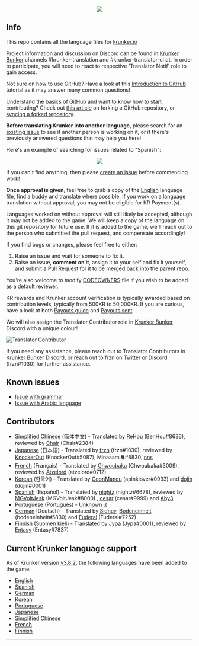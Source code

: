 <div align="center">
<a href="https://krunker.io" target="_blank"><img src="https://c8.idle.host/img/Translation_Projekt.png"></a>
<br>
</div>


Info
------

This repo contains all the language files for [krunker.io](https://krunker.io)

Project information and discussion on Discord can be found in [Krunker Bunker](https://discord.gg/krunker) channels #krunker-translation and #krunker-translator-chat. In order to participate, you will need to react to respective 'Translator Notif' role to gain access.

Not sure on how to use GitHub? Have a look at this [Introduction to GitHub](https://lab.github.com/githubtraining/introduction-to-github) tutorial as it may answer many common questions!

Understand the basics of GitHub and want to know how to start contributing? Check out [this article](https://docs.github.com/en/github/getting-started-with-github/fork-a-repo) on forking a GitHub repository, or [syncing a forked repository](https://docs.github.com/en/github/collaborating-with-issues-and-pull-requests/syncing-a-fork).

**Before translating Krunker into another language**, please search for an [existing issue](https://github.com/mty22/krunker.io-translations/issues) to see if another person is working on it, or if there's previously answered questions that may help you here!

Here's an example of searching for issues related to "Spanish":

<div align="center">
<a href="https://github.com/mty22/krunker.io-translations/issues?q=Spanish" target="_blank"><img src="https://c8.idle.host/img/github-search-feature.jpg"></a>
<br>
</div>

If you can't find anything, then please [create an issue](https://github.com/mty22/krunker.io-translations/issues/new) before commencing work!

**Once approval is given**, feel free to grab a copy of the [English](https://github.com/mty22/krunker.io-translations/blob/main/en.js) language file, find a buddy and translate where possible. If you work on a language translation without approval, you may not be eligible for KR Payment(s).

Languages worked on without approval will still likely be accepted, although it may not be added to the game. We will keep a copy of the language on this git repository for future use. If it is added to the game, we'll reach out to the person who submitted the pull request, and compensate accordingly!

If you find bugs or changes, please feel free to either:

 1) Raise an issue and wait for someone to fix it.
 2) Raise an issue, **comment on it**, assign it to your self and fix it yourself, and submit a Pull Request for it to be merged back into the parent repo.

You're also welcome to modify [CODEOWNERS](https://github.com/mty22/krunker.io-translations/blob/main/CODEOWNERS) file if you wish to be added as a default reviewer.

KR rewards and Krunker account verification is typically awarded based on contribution levels, typically from 500KR to 50,000KR. If you are curious, have a look at both [Payouts guide](https://github.com/mty22/krunker.io-translations/blob/main/kr_payment_guide.txt) and [Payouts sent](https://github.com/mty22/krunker.io-translations/blob/main/kr_payouts.csv).

We will also assign the Translator Contributor role in [Krunker Bunker](https://discord.gg/krunker) Discord with a unique colour!

![Translator Contributor](https://c8.idle.host/img/kb-translator-role.png)

If you need any assistance, please reach out to Translator Contributors in [Krunker Bunker](https://discord.gg/krunker) Discord, or reach out to frzn on [Twitter](https://twitter.com/frznmatt) or Discord (frzn#1030) for further assistance.


Known issues
------
- [Issue with grammar](https://github.com/mty22/Krunker-Languages/issues/1)
- [Issue with Arabic language](https://github.com/mty22/krunker.io-translations/issues/2)



Contributors
------
- [Simplified Chinese](https://github.com/mty22/krunker.io-translations/blob/main/zh.js) (简体中文) - Translated by [ReHou](https://krunker.io/social.html?p=profile&q=ReHou) (BenHou#8636), reviewed by [Chair](https://krunker.io/social.html?p=profile&q=AnimeWeebTrash) (Chair#2384)
- [Japanese](https://github.com/mty22/krunker.io-translations/blob/main/jp.js) (日本語) - Translated by [frzn](https://krunker.io/social.html?p=frzn) (frzn#1030), reviewed by [KnockerOut](https://krunker.io/social.html?p=profile&q=KnockerOut) (KnockerOut#5087), Minaaami🐈#8830, [nns](https://krunker.io/social.html?p=profile&q=nns__Twitch)
- [French](https://github.com/mty22/krunker.io-translations/blob/main/fr.js) (Français) - Translated by [Chwoubaka](https://krunker.io/social.html?p=Chwoubaka) (Chwoubaka#3009), reviewed by [Atzelord](https://krunker.io/social.html?p=profile&q=Atzelord) (atzelord#0712)
- [Korean](https://github.com/mty22/krunker.io-translations/blob/main/kr.js) (한국어) - Translated by [GoonMandu](https://krunker.io/social.html?p=GoonMandu) (apinklover#0933) and [dojin](https://krunker.io/social.html?p=profile&q=dojin.) (dojin#0001)
- [Spanish](https://github.com/mty22/krunker.io-translations/blob/main/es.js) (Español) - Translated by [nightz](https://krunker.io/social.html?p=profile&q=xlNightmare) (nightz#6678), reviewed by [MGVoltJesk](https://krunker.io/social.html?p=profile&q=MGVoltJesk) (MGVoltJesk#8000) , [cesar](https://krunker.io/social.html?p=profile&q=AMOLAPIJA) (cesar#9999) and [Aby3](https://krunker.io/social.html?p=profile&q=Aby3)
- [Portuguese](https://github.com/mty22/krunker.io-translations/blob/main/pr.js) (Português) - [Unknown](https://c8.idle.host/sadpepe.png) :(
- [German](https://github.com/mty22/krunker.io-translations/blob/main/de.js) (Deutsch) - Translated by [Sidney](https://krunker.io/social.html?p=profile&q=Sidney), [Bodeneinheit](https://krunker.io/social.html?p=profile&q=Bodeneinheit) (bodeneinheit#5830) and [Fuderal](https://krunker.io/social.html?p=profile&q=zzzrobinzzz) (Fuderal#7252)
- [Finnish](https://github.com/mty22/krunker.io-translations/blob/main/fi.js) (Suomen kieli) - Translated by [Jypa](https://krunker.io/social.html?p=profile&q=Jypa) (Jypa#0001), reviewed by [Entasy](https://krunker.io/social.html?p=profile&q=Entasy) (Entasy#7837)


Current Krunker language support
------

As of Krunker version [v3.8.2](https://krunker.io/docs/versions.txt), the following languages have been added to the game:

- [English](https://github.com/mty22/krunker.io-translations/blob/main/en.js)
- [Spanish](https://github.com/mty22/krunker.io-translations/blob/main/es.js)
- [German](https://github.com/mty22/krunker.io-translations/blob/main/de.js)
- [Korean](https://github.com/mty22/krunker.io-translations/blob/main/kr.js)
- [Portuguese](https://github.com/mty22/krunker.io-translations/blob/main/pr.js)
- [Japanese](https://github.com/mty22/krunker.io-translations/blob/main/jp.js)
- [Simplified Chinese](https://github.com/mty22/krunker.io-translations/blob/main/zh.js)
- [French](https://github.com/mty22/krunker.io-translations/blob/main/fr.js)
- [Finnish](https://github.com/mty22/krunker.io-translations/blob/main/fi.js)
------
